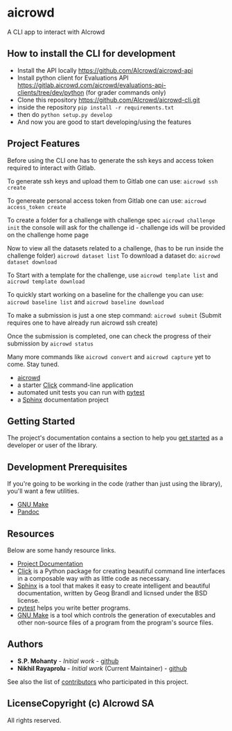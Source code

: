 
# aicrowd

A CLI app to interact with AIcrowd 

## How to install the CLI for development

 - Install the API locally https://github.com/AIcrowd/aicrowd-api
 - Install python client for Evaluations API https://gitlab.aicrowd.com/aicrowd/evaluations-api-clients/tree/dev/python (for grader commands only)
 - Clone this repository  https://github.com/AIcrowd/aicrowd-cli.git
 - inside the repository `pip install -r requirements.txt`
 - then do `python setup.py develop`
 - And now you are good to start developing/using the features






## Project Features
Before using the CLI one has to generate the ssh keys and access token required to interact with Gitlab.

To generate ssh keys and upload them to Gitlab one can use:
`aicrowd ssh create`

To genereate personal access token from Gitlab one can use:
`aicrowd access_token create`

To create a folder for a challenge with challenge spec
`aicrowd challenge init`
the console will ask for the challenge id - challenge ids will be provided on the challenge home page

Now to view all the datasets related to a challenge, (has to be run inside the challenge folder)
`aicrowd dataset list`
To download a dataset do:
`aicrowd dataset download`

To Start with a template for the challenge, use
`aicrowd template list` and `aicrowd template download`

To quickly start working on a baseline for the challenge you can use:
`aicrowd baseline list` and `aicrowd baseline download`

To make a submission is just a one step command:
`aicrowd submit` (Submit requires one to have already run aicrowd ssh create)

Once the submission is completed, one can check the progress of their submission by `aicrowd status`

Many more commands like `aicrowd convert` and `aicrowd capture` yet to come. Stay tuned.

* [aicrowd](http://aicrowd-cli.readthedocs.io/)
* a starter [Click](http://click.pocoo.org/5/) command-line application
* automated unit tests you can run with [pytest](https://docs.pytest.org/en/latest/)
* a [Sphinx](http://www.sphinx-doc.org/en/master/) documentation project

## Getting Started

The project's documentation contains a section to help you
[get started](https://aicrowd-cli.readthedocs.io/en/latest/getting_started.html) as a developer or
user of the library.

## Development Prerequisites

If you're going to be working in the code (rather than just using the library), you'll want a few utilities.

* [GNU Make](https://www.gnu.org/software/make/)
* [Pandoc](https://pandoc.org/)

## Resources

Below are some handy resource links.

* [Project Documentation](http://aicrowd-cli.readthedocs.io/)
* [Click](http://click.pocoo.org/5/) is a Python package for creating beautiful command line interfaces in a composable way with as little code as necessary.
* [Sphinx](http://www.sphinx-doc.org/en/master/) is a tool that makes it easy to create intelligent and beautiful documentation, written by Geog Brandl and licnsed under the BSD license.
* [pytest](https://docs.pytest.org/en/latest/) helps you write better programs.
* [GNU Make](https://www.gnu.org/software/make/) is a tool which controls the generation of executables and other non-source files of a program from the program's source files.


## Authors

* **S.P. Mohanty** - *Initial work* - [github](https://github.com/spMohanty)
* **Nikhil Rayaprolu** - *Initial work* (Current Maintainer) - [github](https://github.com/nikhilrayaprolu)   

See also the list of [contributors](https://github.com/spMohanty/aicrowd/contributors) who participated in this project.

## LicenseCopyright (c) AIcrowd SA

All rights reserved.

